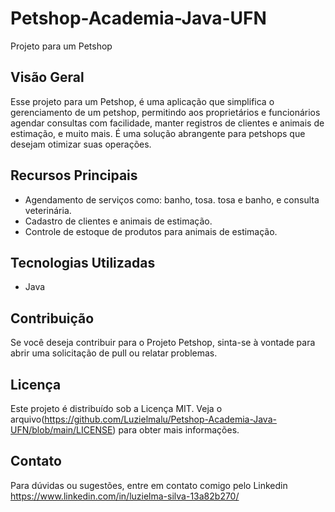 # Petshop-Academia-Java-UFN

Projeto para um Petshop 

## Visão Geral

Esse projeto para um Petshop, é uma aplicação que simplifica o gerenciamento de um petshop, permitindo aos proprietários e funcionários agendar consultas com facilidade, manter registros de clientes e animais de estimação, e muito mais. É uma solução abrangente para petshops que desejam otimizar suas operações. 

## Recursos Principais

- Agendamento de serviços como: banho, tosa. tosa e banho, e consulta veterinária.
- Cadastro de clientes e animais de estimação.
- Controle de estoque de produtos para animais de estimação.
  
## Tecnologias Utilizadas

- Java
  
## Contribuição

Se você deseja contribuir para o Projeto Petshop, sinta-se à vontade para abrir uma solicitação de pull ou relatar problemas.

## Licença

Este projeto é distribuído sob a Licença MIT. Veja o arquivo(https://github.com/Luzielmalu/Petshop-Academia-Java-UFN/blob/main/LICENSE) para obter mais informações.

## Contato

Para dúvidas ou sugestões, entre em contato comigo pelo Linkedin https://www.linkedin.com/in/luzielma-silva-13a82b270/



